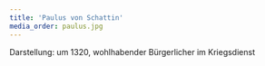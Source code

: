 ```yaml
---
title: 'Paulus von Schattin'
media_order: paulus.jpg
---
```


Darstellung: um 1320, wohlhabender Bürgerlicher im Kriegsdienst